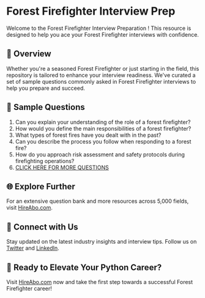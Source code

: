 # Forest Firefighter Interview Prep

Welcome to the Forest Firefighter Interview Preparation ! This resource is designed to help you ace your Forest Firefighter interviews with confidence.

## 🚀 Overview

Whether you're a seasoned Forest Firefighter or just starting in the field, this repository is tailored to enhance your interview readiness. We've curated a set of sample questions commonly asked in Forest Firefighter interviews to help you prepare and succeed.

## 📝 Sample Questions

1. Can you explain your understanding of the role of a forest firefighter?
2. How would you define the main responsibilities of a forest firefighter?
3. What types of forest fires have you dealt with in the past?
4. Can you describe the process you follow when responding to a forest fire?
5. How do you approach risk assessment and safety protocols during firefighting operations?
6. [CLICK HERE FOR MORE QUESTIONS](https://hireabo.com/job/10_1_33/Forest%20Firefighter)

## 🌐 Explore Further

For an extensive question bank and more resources across 5,000 fields, visit [HireAbo.com](https://www.hireabo.com).

## 📱 Connect with Us

Stay updated on the latest industry insights and interview tips. Follow us on [Twitter](https://twitter.com/hireabo) and [LinkedIn](https://www.linkedin.com/in/hire-abo-3609972a8/).

## 🚀 Ready to Elevate Your Python Career?

Visit [HireAbo.com](https://www.hireabo.com) now and take the first step towards a successful Forest Firefighter career!
